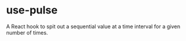 # use-pulse

A React hook to spit out a sequential value at a time interval for a given number of times.
